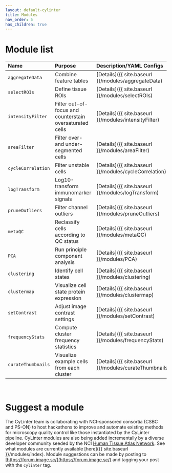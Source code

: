 ```yaml
---
layout: default-cylinter
title: Modules
nav_order: 5
has_children: true
---
```


# Module list

| Name | Purpose | Description/YAML Configs |
| :-- | :-- | :-- |
| `aggregateData` | Combine feature tables | [Details]({{ site.baseurl }}/modules/aggregateData) |
| `selectROIs` | Define tissue ROIs | [Details]({{ site.baseurl }}/modules/selectROIs) |
| `intensityFilter` | Filter out-of-focus and counterstain oversaturated cells | [Details]({{ site.baseurl }}/modules/intensityFilter) |
| `areaFilter` | Filter over- and under-segmented cells | [Details]({{ site.baseurl }}/modules/areaFilter) |
| `cycleCorrelation` | Filter unstable cells | [Details]({{ site.baseurl }}/modules/cycleCorrelation) |
| `logTransform` | Log10-transform immunomarker signals | [Details]({{ site.baseurl }}/modules/logTransform)
| `pruneOutliers` | Filter channel outliers | [Details]({{ site.baseurl }}/modules/pruneOutliers) |
| `metaQC` |  Reclassify cells according to QC status  | [Details]({{ site.baseurl }}/modules/metaQC)
| `PCA` | Run principle component analysis | [Details]({{ site.baseurl }}/modules/PCA)
| `clustering` | Identify cell states | [Details]({{ site.baseurl }}/modules/clustering)
| `clustermap` | Visualize cell state protein expression | [Details]({{ site.baseurl }}/modules/clustermap)
| `setContrast` | Adjust image contrast settings | [Details]({{ site.baseurl }}/modules/setContrast)
| `frequencyStats` | Compute cluster frequency statistics | [Details]({{ site.baseurl }}/modules/frequencyStats) |
| `curateThumbnails` | Visualize example cells from each cluster | [Details]({{ site.baseurl }}/modules/curateThumbnails)

<br/>

# Suggest a module
The CyLinter team is collaborating with NCI-sponsored consortia (CSBC and PS-ON) to host hackathons to improve and automate existing methods for microscopy quality control like those instantiated by the CyLinter pipeline. CyLinter modules are also being added incrementally by a diverse developer community seeded by the NCI [Human Tissue Atlas Network](https://humantumoratlas.org/). See what modules are currently available [here]({{ site.baseurl }}/modules/index). Module suggestions can be made by posting to [https://forum.image.sc/](https://forum.image.sc/) and tagging your post with the `cylinter` tag.

